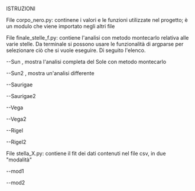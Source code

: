 ISTRUZIONI

File corpo_nero.py: continene i valori e le funzioni utilizzate nel progetto; è un modulo che viene importato negli altri file






File finale_stelle_f.py: contiene l'analisi con metodo montecarlo relativa alle varie stelle. Da terminale si possono usare le funzionalità di argparse per selezionare ciò che si vuole eseguire. Di seguito l'elenco.


--Sun , mostra l'analisi completa del Sole con metodo montecarlo


--Sun2 , mostra un'analisi differente


--Saurigae


--Saurigae2


--Vega


--Vega2


--Rigel


--Rigel2







File stella_X.py: contiene il fit dei dati contenuti nel file csv, in due "modalità"


--mod1


--mod2
